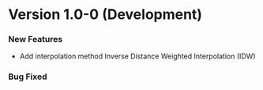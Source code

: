 # Version 1.0-0 (Development)

### New Features

-   Add interpolation method Inverse Distance Weighted Interpolation (IDW)

### Bug Fixed
